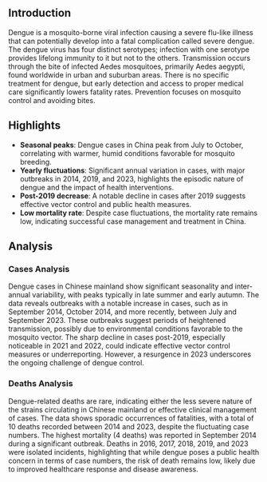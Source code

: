 ## Introduction

Dengue is a mosquito-borne viral infection causing a severe flu-like illness that can potentially develop into a fatal complication called severe dengue. The dengue virus has four distinct serotypes; infection with one serotype provides lifelong immunity to it but not to the others. Transmission occurs through the bite of infected Aedes mosquitoes, primarily Aedes aegypti, found worldwide in urban and suburban areas. There is no specific treatment for dengue, but early detection and access to proper medical care significantly lowers fatality rates. Prevention focuses on mosquito control and avoiding bites.

## Highlights

- **Seasonal peaks**: Dengue cases in China peak from July to October, correlating with warmer, humid conditions favorable for mosquito breeding. <br/>
- **Yearly fluctuations**: Significant annual variation in cases, with major outbreaks in 2014, 2019, and 2023, highlights the episodic nature of dengue and the impact of health interventions. <br/>
- **Post-2019 decrease**: A notable decline in cases after 2019 suggests effective vector control and public health measures. <br/>
- **Low mortality rate**: Despite case fluctuations, the mortality rate remains low, indicating successful case management and treatment in China.

## Analysis

### Cases Analysis
Dengue cases in Chinese mainland show significant seasonality and inter-annual variability, with peaks typically in late summer and early autumn. The data reveals outbreaks with a notable increase in cases, such as in September 2014, October 2014, and more recently, between July and September 2023. These outbreaks suggest periods of heightened transmission, possibly due to environmental conditions favorable to the mosquito vector. The sharp decline in cases post-2019, especially noticeable in 2021 and 2022, could indicate effective vector control measures or underreporting. However, a resurgence in 2023 underscores the ongoing challenge of dengue control.

### Deaths Analysis
Dengue-related deaths are rare, indicating either the less severe nature of the strains circulating in Chinese mainland or effective clinical management of cases. The data shows sporadic occurrences of fatalities, with a total of 10 deaths recorded between 2014 and 2023, despite the fluctuating case numbers. The highest mortality (4 deaths) was reported in September 2014 during a significant outbreak. Deaths in 2016, 2017, 2018, 2019, and 2023 were isolated incidents, highlighting that while dengue poses a public health concern in terms of case numbers, the risk of death remains low, likely due to improved healthcare response and disease awareness.
